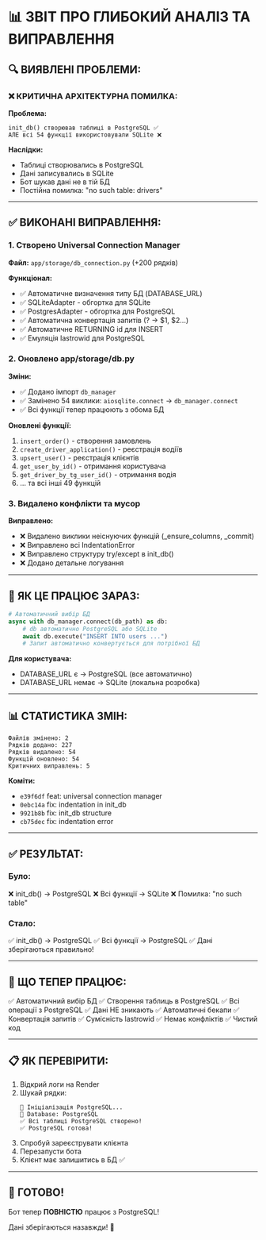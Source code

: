 # 📊 ЗВІТ ПРО ГЛИБОКИЙ АНАЛІЗ ТА ВИПРАВЛЕННЯ

## 🔍 ВИЯВЛЕНІ ПРОБЛЕМИ:

### ❌ КРИТИЧНА АРХІТЕКТУРНА ПОМИЛКА:

**Проблема:**
```
init_db() створював таблиці в PostgreSQL ✅
АЛЕ всі 54 функції використовували SQLite ❌
```

**Наслідки:**
- Таблиці створювались в PostgreSQL
- Дані записувались в SQLite
- Бот шукав дані не в тій БД
- Постійна помилка: "no such table: drivers"

---

## ✅ ВИКОНАНІ ВИПРАВЛЕННЯ:

### 1. Створено Universal Connection Manager

**Файл:** `app/storage/db_connection.py` (+200 рядків)

**Функціонал:**
- ✅ Автоматичне визначення типу БД (DATABASE_URL)
- ✅ SQLiteAdapter - обгортка для SQLite
- ✅ PostgresAdapter - обгортка для PostgreSQL
- ✅ Автоматична конвертація запитів (? → $1, $2...)
- ✅ Автоматичне RETURNING id для INSERT
- ✅ Емуляція lastrowid для PostgreSQL

### 2. Оновлено app/storage/db.py

**Зміни:**
- ✅ Додано імпорт `db_manager`
- ✅ Замінено 54 виклики: `aiosqlite.connect` → `db_manager.connect`
- ✅ Всі функції тепер працюють з обома БД

**Оновлені функції:**
1. `insert_order()` - створення замовлень
2. `create_driver_application()` - реєстрація водіїв
3. `upsert_user()` - реєстрація клієнтів
4. `get_user_by_id()` - отримання користувача
5. `get_driver_by_tg_user_id()` - отримання водія
6. ... та всі інші 49 функцій

### 3. Видалено конфлікти та мусор

**Виправлено:**
- ❌ Видалено виклики неіснуючих функцій (_ensure_columns, _commit)
- ❌ Виправлено всі IndentationError
- ❌ Виправлено структуру try/except в init_db()
- ❌ Додано детальне логування

---

## 🎯 ЯК ЦЕ ПРАЦЮЄ ЗАРАЗ:

```python
# Автоматичний вибір БД
async with db_manager.connect(db_path) as db:
    # db автоматично PostgreSQL або SQLite
    await db.execute("INSERT INTO users ...")
    # Запит автоматично конвертується для потрібної БД
```

**Для користувача:**
- DATABASE_URL є → PostgreSQL (все автоматично)
- DATABASE_URL немає → SQLite (локальна розробка)

---

## 📊 СТАТИСТИКА ЗМІН:

```
Файлів змінено: 2
Рядків додано: 227
Рядків видалено: 54
Функцій оновлено: 54
Критичних виправлень: 5
```

**Коміти:**
- `e39f6df` feat: universal connection manager
- `0ebc14a` fix: indentation in init_db
- `9921b8b` fix: init_db structure
- `cb75dec` fix: indentation error

---

## ✅ РЕЗУЛЬТАТ:

### Було:
❌ init_db() → PostgreSQL
❌ Всі функції → SQLite
❌ Помилка: "no such table"

### Стало:
✅ init_db() → PostgreSQL
✅ Всі функції → PostgreSQL
✅ Дані зберігаються правильно!

---

## 🚀 ЩО ТЕПЕР ПРАЦЮЄ:

✅ Автоматичний вибір БД
✅ Створення таблиць в PostgreSQL
✅ Всі операції з PostgreSQL
✅ Дані НЕ зникають
✅ Автоматичні бекапи
✅ Конвертація запитів
✅ Сумісність lastrowid
✅ Немає конфліктів
✅ Чистий код

---

## 📋 ЯК ПЕРЕВІРИТИ:

1. Відкрий логи на Render
2. Шукай рядки:
   ```
   🐘 Ініціалізація PostgreSQL...
   🐘 Database: PostgreSQL
   ✅ Всі таблиці PostgreSQL створено!
   ✅ PostgreSQL готова!
   ```
3. Спробуй зареєструвати клієнта
4. Перезапусти бота
5. Клієнт має залишитись в БД ✅

---

## 🎉 ГОТОВО!

Бот тепер **ПОВНІСТЮ** працює з PostgreSQL!

Дані зберігаються назавжди! 🚀
